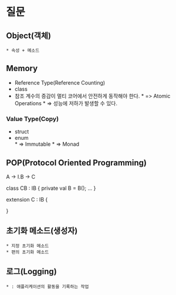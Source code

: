 # 질문
## Object(객체)
	* 속성 + 메소드

## Memory
* Reference Type(Reference Counting)
* class
* 참조 계수의 증감이 멀티 코어에서 안전하게 동작해야 한다.
		* => Atomic Operations
		* => 성능에 저하가 발생할 수 있다.

###  Value Type(Copy)
* struct
* enum  
		* => Immutable 
		* => Monad

## POP(Protocol Oriented Programming)
  A   ->   I.B
             -> C
 
 class CB : IB {
 	private val B = B();
 	 ...
 }

 extension C : IB {

 }             

## 초기화 메소드(생성자)
	* 지정 초기화 메소드
	* 편의 초기화 메소드

## 로그(Logging)
	* : 애플리케이션의 활동을 기록하는 작업
